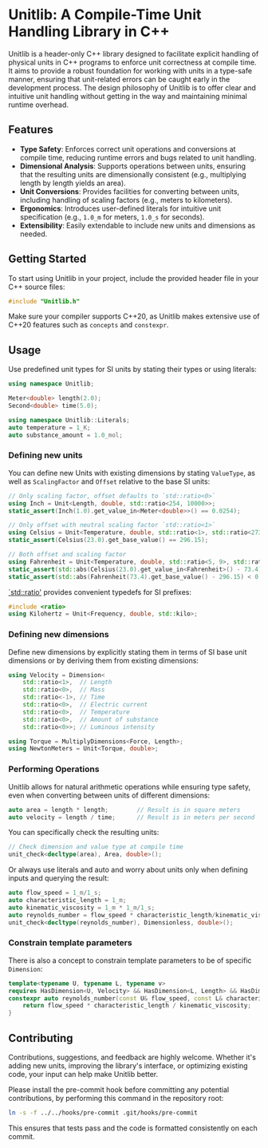 # Unitlib: A Compile-Time Unit Handling Library in C++

Unitlib is a header-only C++ library designed to facilitate explicit handling of physical units in C++ programs to enforce unit correctness at compile time. 
It aims to provide a robust foundation for working with units in a type-safe manner, ensuring that unit-related errors can be caught early in the development process. 
The design philosophy of Unitlib is to offer clear and intuitive unit handling without getting in the way and maintaining minimal runtime overhead.

## Features
- **Type Safety**: Enforces correct unit operations and conversions at compile time, reducing runtime errors and bugs related to unit handling.
- **Dimensional Analysis**: Supports operations between units, ensuring that the resulting units are dimensionally consistent (e.g., multiplying length by length yields an area).
- **Unit Conversions**: Provides facilities for converting between units, including handling of scaling factors (e.g., meters to kilometers).
- **Ergonomics**: Introduces user-defined literals for intuitive unit specification (e.g., `1.0_m` for meters, `1.0_s` for seconds).
- **Extensibility**: Easily extendable to include new units and dimensions as needed.

## Getting Started
To start using Unitlib in your project, include the provided header file in your C++ source files:

```cpp
#include "Unitlib.h"
```
Make sure your compiler supports C++20, as Unitlib makes extensive use of C++20 features such as `concepts` and `constexpr`.

## Usage

Use predefined unit types for SI units by stating their types or using literals:

```cpp
using namespace Unitlib;

Meter<double> length(2.0);
Second<double> time(5.0);

using namespace Unitlib::Literals;
auto temperature = 1_K;
auto substance_amount = 1.0_mol;
```
### Defining new units
You can define new Units with existing dimensions by stating `ValueType`, as well as `ScalingFactor` and `Offset` relative to the base SI units:
```cpp
// Only scaling factor, offset defaults to `std::ratio<0>`
using Inch = Unit<Length, double, std::ratio<254, 10000>>;
static_assert(Inch(1.0).get_value_in<Meter<double>>() == 0.0254);

// Only offset with neutral scaling factor `std::ratio<1>`
using Celsius = Unit<Temperature, double, std::ratio<1>, std::ratio<27315, 100>>;
static_assert(Celsius(23.0).get_base_value() == 296.15);

// Both offset and scaling factor
using Fahrenheit = Unit<Temperature, double, std::ratio<5, 9>, std::ratio<45967, 100>>;
static_assert(std::abs(Celsius(23.0).get_value_in<Fahrenheit>() - 73.4) < 0.1);
static_assert(std::abs(Fahrenheit(73.4).get_base_value() - 296.15) < 0.1);
```

[`std::ratio'](https://en.cppreference.com/w/cpp/numeric/ratio/ratio) provides convenient typedefs for SI prefixes:
```cpp
#include <ratio>
using Kilohertz = Unit<Frequency, double, std::kilo>;
```

### Defining new dimensions
Define new dimensions by explicitly stating them in terms of SI base unit dimensions or by deriving them from existing dimensions:
```cpp
using Velocity = Dimension<
    std::ratio<1>,  // Length
    std::ratio<0>,  // Mass
    std::ratio<-1>, // Time
    std::ratio<0>,  // Electric current
    std::ratio<0>,  // Temperature
    std::ratio<0>,  // Amount of substance
    std::ratio<0>>; // Luminous intensity

using Torque = MultiplyDimensions<Force, Length>;
using NewtonMeters = Unit<Torque, double>;
```

### Performing Operations
Unitlib allows for natural arithmetic operations while ensuring type safety, even when converting between units of different dimensions:

```cpp
auto area = length * length;        // Result is in square meters
auto velocity = length / time;      // Result is in meters per second
```

You can specifically check the resulting units:

```cpp
// Check dimension and value type at compile time
unit_check<decltype(area), Area, double>(); 
```

Or always use literals and auto and worry about units only when defining inputs and querying the result:
```cpp
auto flow_speed = 1_m/1_s;
auto characteristic_length = 1_m;
auto kinematic_viscosity = 1_m * 1_m/1_s;
auto reynolds_number = flow_speed * characteristic_length/kinematic_viscosity;
unit_check<decltype(reynolds_number), Dimensionless, double>();
```

### Constrain template parameters

There is also a concept to constrain template parameters to be of specific `Dimension`:

```cpp
template<typename U, typename L, typename v>
requires HasDimension<U, Velocity> && HasDimension<L, Length> && HasDimension<v, KinematicViscosity>
constexpr auto reynolds_number(const U& flow_speed, const L& characteristic_length, const v& kinematic_viscosity) {
    return flow_speed * characteristic_length / kinematic_viscosity;
}
```

## Contributing
Contributions, suggestions, and feedback are highly welcome. Whether it's adding new units, improving the library's interface, or optimizing existing code, your input can help make Unitlib better.

Please install the pre-commit hook before committing any potential contributions, by performing this command in the repository root:
```bash
ln -s -f ../../hooks/pre-commit .git/hooks/pre-commit
```
This ensures that tests pass and the code is formatted consistently on each commit.
